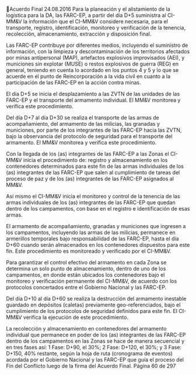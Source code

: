 Acuerdo Final 
24.08.2016 
Para la planeación y el alistamiento de la logística para la DA, las FARC-EP, a partir del día D+5 suministra 
al  CI-MM&V  la  información  que  el  CI-MM&V  considere  necesaria,  para  el  transporte,  registro, 
identificación,  monitoreo  y  verificación  de  la  tenencia,  recolección,  almacenamiento,  extracción  y 
disposición final. 
 
Las FARC-EP contribuye por diferentes medios, incluyendo el suministro de información, con la limpieza y 
descontaminación  de  los  territorios  afectados  por  minas  antipersonal  (MAP),  artefactos  explosivos 
improvisados  (AEI),  y  municiones  sin  explotar  (MUSE)  o  restos  explosivos  de  guerra  (REG)  en  general, 
teniendo en cuenta lo acordado en los puntos 4 y 5 y lo que se acuerde en el punto de Reincorporación a 
la vida civil en cuanto a la participación de las FARC-EP en la acción contra minas.  
 
El  día  D+5  se  inicia  el  desplazamiento  a  las  ZVTN  de  las  unidades  de  las  FARC-EP  y  el  transporte  del 
armamento individual. El MM&V monitorea y verifica este procedimiento. 
 
Del día D+7 al día D+30 se realiza el transporte de las armas de acompañamiento, del armamento de las 
milicias, las granadas y municiones, por parte de los integrantes de las FARC-EP hacia las ZVTN, bajo la 
observancia del protocolo de seguridad para el transporte del armamento. El MM&V monitorea y verifica 
este procedimiento.  
 
Con la llegada de los (as) integrantes de las FARC-EP a las Zonas el CI-MM&V inicia el procedimiento de: 
registro y almacenamiento en los contenedores determinados para este fin de las armas individuales de 
los (as) integrantes de las FARC-EP que salen al cumplimiento de tareas del proceso de paz y de los (as) 
integrantes de las FARC-EP asignados al MM&V.  
 
Así mismo el CI-MM&V inicia el monitoreo y control de la tenencia de las armas individuales de los (as) 
integrantes  de  las  FARC-EP  que  quedan  dentro  de  los  campamentos,  con  base  en  el  registro  e 
identificación de esas armas.  
 
El armamento de acompañamiento, granadas y municiones que ingresen a los campamentos, incluyendo 
las armas de las milicias, permanece en armerillos temporales bajo responsabilidad de las FARC-EP, hasta 
el día D+60 cuando serán almacenados en los contenedores dispuestos para este fin. Este procedimiento 
es monitoreado y verificado por el CI-MM&V.  
 
Para  garantizar  el  control  efectivo  del  armamento  en  cada  Zona  se  determina  un  solo  punto  de 
almacenamiento, dentro de uno de los campamentos, en donde están ubicados los contenedores bajo el 
monitoreo y verificación permanente del CI-MM&V, de acuerdo con los protocolos concertados entre el 
Gobierno Nacional y las FARC-EP.  
 
Del día D+10 al día D+60 se realiza la destrucción del armamento inestable guardado en depósitos (caletas) 
previamente geo-referenciados, bajo el cumplimiento de los protocolos de seguridad definidos para este 
fin. El CI-MM&V verifica la ejecución de este procedimiento. 
 
La recolección y almacenamiento en contenedores del armamento individual que permanece en poder 
de  los  (as)  integrantes  de  las  FARC-EP  dentro  de  los  campamentos  en  las  Zonas  se  hace  de  manera 
secuencial y en tres fases así: 1 Fase: D+90, el 30%; 2 Fase: D+120, el 30%; y 3 Fase: D+150, 40% restante, 
según la hoja de ruta (cronograma de eventos) acordada por el Gobierno Nacional y las FARC-EP que guía 
el proceso del Fin del Conflicto luego de la firma del Acuerdo Final. 
Página 60 de 297 
 

